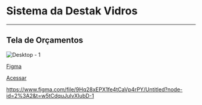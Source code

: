 # Sistema da Destak Vidros
---
## Tela de Orçamentos
![Desktop - 1](https://user-images.githubusercontent.com/96010876/201653897-bd0dc2e6-7b5b-409e-ac89-2339b3655593.png)

[Figma](https://www.figma.com/file/9Hq28xEPX1fe4tCaVp4rPY/Untitled?node-id=2%3A2&t=w5tCdquJulvXIubD-1)

[Acessar](https://sistema-destak-vidros-9sr8.vercel.app/)


https://www.figma.com/file/9Hq28xEPX1fe4tCaVp4rPY/Untitled?node-id=2%3A2&t=w5tCdquJulvXIubD-1
